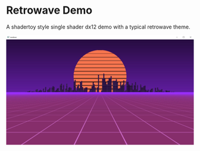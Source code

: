 # Retrowave Demo

A shadertoy style single shader dx12 demo with a typical retrowave theme.

![screenshot](./retrowave.jpg)

